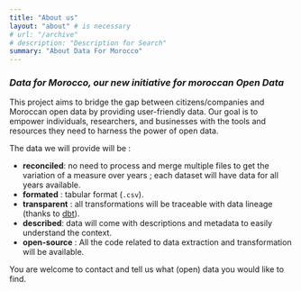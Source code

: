 ```yaml
---
title: "About us"
layout: "about" # is necessary
# url: "/archive"
# description: "Description for Search"
summary: "About Data For Morocco"
---
```


### *Data for Morocco, our new initiative for moroccan Open Data*

This project aims to bridge the gap between citizens/companies and Moroccan open data by providing user-friendly data. Our goal is to empower individuals, researchers, and businesses with the tools and resources they need to harness the power of open data.

The data we will provide will be :
- **reconciled**: no need to process and merge multiple files to get the variation of a measure over years ; each dataset will have data for all years available.
- **formated** : tabular format (`.csv`).
- **transparent** : all transformations will be traceable with data lineage (thanks to [dbt](https://www.getdbt.com/)).
- **described**: data will come with descriptions and metadata to easily understand the context.
- **open-source** : All the code related to data extraction and transformation will be available.

You are welcome to contact and tell us what (open) data you would like to find.